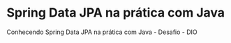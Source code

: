# Spring Data JPA na prática com Java
Conhecendo Spring Data JPA na prática com Java - Desafio - DIO

